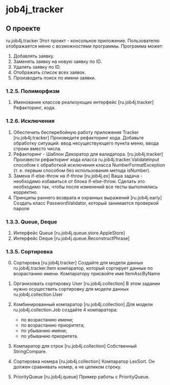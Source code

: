 # job4j_tracker

## О проекте

ru.job4j.tracker
Этот проект - консольное приложение. Пользователю отображается меню с возможностями программы.
Программа может:

1. Добавлять заявку.
2. Заменять заявку на новую заявку по ID.
3. Удалять заявку по ID.
4. Отображать список всех заявок.
5. Производить поиск по имени заявки.

### 1.2.5. Полиморфизм

1. Именование классов реализующих интерфейс [ru.job4j.tracker]
   Рефакторинг, кода.

### 1.2.6. Исключения

1. Обеспечить бесперебойную работу приложения Tracker [ru.job4j.tracker]
   Произведите рефакторинг кода. Добавьте обработку ситуаций: ввод несуществующего пункта меню, ввода строки вместо
   числа.
2. Рефакторинг - Шаблон Декоратор для валидатора. [ru.job4j.tracker]
   Произвести рефакторинг кода класса ru.job4j.tracker.ValidateInput способом с обработкой исключения класса
   NumberFormatException (т. е. первым способом без использования метода isNumber).
3. Замена if-else-throw на if-throw [ru.job4j.ex]
   Ваша задача - необходимо избавиться от блока if-else-throw. Сделать это необходимо так, чтобы после изменений все
   тесты выполнялись корректно.
4. Принципы раннего возврата и охранных выражений [ru.job4j.early]
   Создать класс PasswordValidator, который занимается проверкой пароля

### 1.3.3. Queue, Deque

1. Интерфейс Queue [ru.job4j.queue.store.AppleStore]
2. Интерфейс Deque [ru.job4j.queue.ReconstructPhrase]


### 1.3.5. Сортировка

0. Сортировка [ru.job4j.tracker]
   Создайте для модели данных ru.job4j.tracker.Item компаратор, который сортирует данные по возрастанию имени.
   Компаратору присвойте имя ItemAscByName
1. Организовать сортировку User [ru.job4j.collection]
   В этом задании нужно осуществить сортировку для модели данных ru.job4j.collection.User
2. Комбинированный компаратор [ru.job4j.collection]
   Для модели ru.job4j.collection.Job создайте 4 компаратора:
    - по возрастанию имени;
    - по возрастанию приоритета;
    - по убыванию имени;
    - по убыванию приоритета.

3. Компаратор для строк [ru.job4j.collection]
   Cобственный StringCompare.
4. Сортировка номера [ru.job4j.collection]
   Компаратор LexSort. Он должен сравнивать номер, а не целиком строку.
5. PriorityQueue [ru.job4j.queue]
   Пример работы с PriorityQueue.

